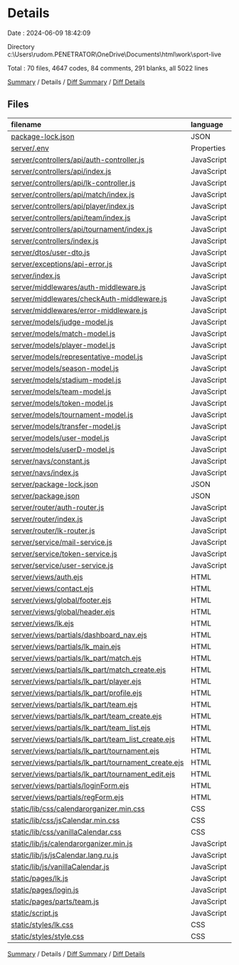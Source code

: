 # Details

Date : 2024-06-09 18:42:09

Directory c:\\Users\\rudom.PENETRATOR\\OneDrive\\Documents\\html\\work\\sport-live

Total : 70 files,  4647 codes, 84 comments, 291 blanks, all 5022 lines

[Summary](results.md) / Details / [Diff Summary](diff.md) / [Diff Details](diff-details.md)

## Files
| filename | language | code | comment | blank | total |
| :--- | :--- | ---: | ---: | ---: | ---: |
| [package-lock.json](/package-lock.json) | JSON | 6 | 0 | 1 | 7 |
| [server/.env](/server/.env) | Properties | 10 | 0 | 1 | 11 |
| [server/controllers/api/auth-controller.js](/server/controllers/api/auth-controller.js) | JavaScript | 70 | 1 | 9 | 80 |
| [server/controllers/api/index.js](/server/controllers/api/index.js) | JavaScript | 8 | 0 | 2 | 10 |
| [server/controllers/api/lk-controller.js](/server/controllers/api/lk-controller.js) | JavaScript | 181 | 1 | 16 | 198 |
| [server/controllers/api/match/index.js](/server/controllers/api/match/index.js) | JavaScript | 68 | 0 | 5 | 73 |
| [server/controllers/api/player/index.js](/server/controllers/api/player/index.js) | JavaScript | 66 | 0 | 5 | 71 |
| [server/controllers/api/team/index.js](/server/controllers/api/team/index.js) | JavaScript | 66 | 0 | 5 | 71 |
| [server/controllers/api/tournament/index.js](/server/controllers/api/tournament/index.js) | JavaScript | 67 | 2 | 5 | 74 |
| [server/controllers/index.js](/server/controllers/index.js) | JavaScript | 16 | 0 | 2 | 18 |
| [server/dtos/user-dto.js](/server/dtos/user-dto.js) | JavaScript | 10 | 0 | 2 | 12 |
| [server/exceptions/api-error.js](/server/exceptions/api-error.js) | JavaScript | 18 | 0 | 3 | 21 |
| [server/index.js](/server/index.js) | JavaScript | 50 | 19 | 12 | 81 |
| [server/middlewares/auth-middleware.js](/server/middlewares/auth-middleware.js) | JavaScript | 20 | 0 | 6 | 26 |
| [server/middlewares/checkAuth-middleware.js](/server/middlewares/checkAuth-middleware.js) | JavaScript | 27 | 0 | 2 | 29 |
| [server/middlewares/error-middleware.js](/server/middlewares/error-middleware.js) | JavaScript | 8 | 0 | 3 | 11 |
| [server/models/judge-model.js](/server/models/judge-model.js) | JavaScript | 4 | 1 | 3 | 8 |
| [server/models/match-model.js](/server/models/match-model.js) | JavaScript | 11 | 0 | 3 | 14 |
| [server/models/player-model.js](/server/models/player-model.js) | JavaScript | 9 | 0 | 3 | 12 |
| [server/models/representative-model.js](/server/models/representative-model.js) | JavaScript | 9 | 0 | 3 | 12 |
| [server/models/season-model.js](/server/models/season-model.js) | JavaScript | 8 | 1 | 3 | 12 |
| [server/models/stadium-model.js](/server/models/stadium-model.js) | JavaScript | 8 | 1 | 3 | 12 |
| [server/models/team-model.js](/server/models/team-model.js) | JavaScript | 11 | 0 | 3 | 14 |
| [server/models/token-model.js](/server/models/token-model.js) | JavaScript | 6 | 0 | 3 | 9 |
| [server/models/tournament-model.js](/server/models/tournament-model.js) | JavaScript | 47 | 0 | 3 | 50 |
| [server/models/transfer-model.js](/server/models/transfer-model.js) | JavaScript | 8 | 1 | 3 | 12 |
| [server/models/user-model.js](/server/models/user-model.js) | JavaScript | 9 | 0 | 3 | 12 |
| [server/models/userD-model.js](/server/models/userD-model.js) | JavaScript | 8 | 0 | 3 | 11 |
| [server/navs/constant.js](/server/navs/constant.js) | JavaScript | 108 | 3 | 6 | 117 |
| [server/navs/index.js](/server/navs/index.js) | JavaScript | 7 | 0 | 2 | 9 |
| [server/package-lock.json](/server/package-lock.json) | JSON | 2,360 | 0 | 1 | 2,361 |
| [server/package.json](/server/package.json) | JSON | 31 | 0 | 1 | 32 |
| [server/router/auth-router.js](/server/router/auth-router.js) | JavaScript | 16 | 0 | 2 | 18 |
| [server/router/index.js](/server/router/index.js) | JavaScript | 10 | 0 | 2 | 12 |
| [server/router/lk-router.js](/server/router/lk-router.js) | JavaScript | 11 | 0 | 2 | 13 |
| [server/service/mail-service.js](/server/service/mail-service.js) | JavaScript | 30 | 0 | 5 | 35 |
| [server/service/token-service.js](/server/service/token-service.js) | JavaScript | 47 | 0 | 8 | 55 |
| [server/service/user-service.js](/server/service/user-service.js) | JavaScript | 69 | 1 | 13 | 83 |
| [server/views/auth.ejs](/server/views/auth.ejs) | HTML | 7 | 0 | 1 | 8 |
| [server/views/contact.ejs](/server/views/contact.ejs) | HTML | 21 | 0 | 2 | 23 |
| [server/views/global/footer.ejs](/server/views/global/footer.ejs) | HTML | 2 | 0 | 0 | 2 |
| [server/views/global/header.ejs](/server/views/global/header.ejs) | HTML | 15 | 0 | 0 | 15 |
| [server/views/lk.ejs](/server/views/lk.ejs) | HTML | 8 | 0 | 0 | 8 |
| [server/views/partials/dashboard_nav.ejs](/server/views/partials/dashboard_nav.ejs) | HTML | 14 | 0 | 1 | 15 |
| [server/views/partials/lk_main.ejs](/server/views/partials/lk_main.ejs) | HTML | 2 | 0 | 1 | 3 |
| [server/views/partials/lk_part/match.ejs](/server/views/partials/lk_part/match.ejs) | HTML | 35 | 0 | 3 | 38 |
| [server/views/partials/lk_part/match_create.ejs](/server/views/partials/lk_part/match_create.ejs) | HTML | 22 | 0 | 3 | 25 |
| [server/views/partials/lk_part/player.ejs](/server/views/partials/lk_part/player.ejs) | HTML | 35 | 0 | 4 | 39 |
| [server/views/partials/lk_part/profile.ejs](/server/views/partials/lk_part/profile.ejs) | HTML | 14 | 0 | 1 | 15 |
| [server/views/partials/lk_part/team.ejs](/server/views/partials/lk_part/team.ejs) | HTML | 37 | 0 | 3 | 40 |
| [server/views/partials/lk_part/team_create.ejs](/server/views/partials/lk_part/team_create.ejs) | HTML | 12 | 0 | 2 | 14 |
| [server/views/partials/lk_part/team_list.ejs](/server/views/partials/lk_part/team_list.ejs) | HTML | 36 | 0 | 4 | 40 |
| [server/views/partials/lk_part/team_list_create.ejs](/server/views/partials/lk_part/team_list_create.ejs) | HTML | 12 | 0 | 1 | 13 |
| [server/views/partials/lk_part/tournament.ejs](/server/views/partials/lk_part/tournament.ejs) | HTML | 34 | 0 | 3 | 37 |
| [server/views/partials/lk_part/tournament_create.ejs](/server/views/partials/lk_part/tournament_create.ejs) | HTML | 32 | 0 | 3 | 35 |
| [server/views/partials/lk_part/tournament_edit.ejs](/server/views/partials/lk_part/tournament_edit.ejs) | HTML | 30 | 0 | 3 | 33 |
| [server/views/partials/loginForm.ejs](/server/views/partials/loginForm.ejs) | HTML | 10 | 0 | 0 | 10 |
| [server/views/partials/regForm.ejs](/server/views/partials/regForm.ejs) | HTML | 12 | 0 | 0 | 12 |
| [static/lib/css/calendarorganizer.min.css](/static/lib/css/calendarorganizer.min.css) | CSS | 1 | 0 | 0 | 1 |
| [static/lib/css/jsCalendar.min.css](/static/lib/css/jsCalendar.min.css) | CSS | 1 | 5 | 2 | 8 |
| [static/lib/css/vanillaCalendar.css](/static/lib/css/vanillaCalendar.css) | CSS | 100 | 0 | 15 | 115 |
| [static/lib/js/calendarorganizer.min.js](/static/lib/js/calendarorganizer.min.js) | JavaScript | 1 | 0 | 0 | 1 |
| [static/lib/js/jsCalendar.lang.ru.js](/static/lib/js/jsCalendar.lang.ru.js) | JavaScript | 39 | 15 | 6 | 60 |
| [static/lib/js/vanillaCalendar.js](/static/lib/js/vanillaCalendar.js) | JavaScript | 111 | 3 | 13 | 127 |
| [static/pages/lk.js](/static/pages/lk.js) | JavaScript | 136 | 0 | 6 | 142 |
| [static/pages/login.js](/static/pages/login.js) | JavaScript | 23 | 0 | 1 | 24 |
| [static/pages/parts/team.js](/static/pages/parts/team.js) | JavaScript | 2 | 0 | 1 | 3 |
| [static/script.js](/static/script.js) | JavaScript | 234 | 29 | 46 | 309 |
| [static/styles/lk.css](/static/styles/lk.css) | CSS | 24 | 0 | 3 | 27 |
| [static/styles/style.css](/static/styles/style.css) | CSS | 67 | 1 | 6 | 74 |

[Summary](results.md) / Details / [Diff Summary](diff.md) / [Diff Details](diff-details.md)